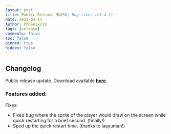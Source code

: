 ```yaml
---
layout: post
title: Public Release 9&#58; Bug fixes (v1.4.2)
date: 2021-04-14
Author: Phoenixx19
tags: [release]
comments: false
toc: false
pinned: true
hidden: false
---
```


## Changelog

Public release update.
Download available [**here**](https://github.com/Phoenixx19/JumpKingPlus/releases/tag/v1.4.2). <!-- more -->

### Features added:
Fixes:
- Fixed bug where the sprite of the player would draw on the screen while quick restarting for a brief second. (finally!)
- Sped up the quick restart time. (thanks to laayuman!)